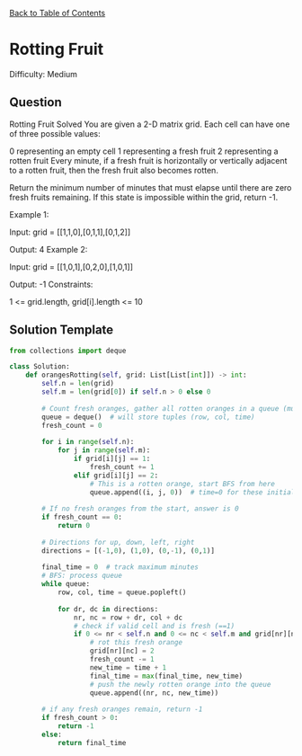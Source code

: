 [Back to Table of Contents](../README.md)

# Rotting Fruit
Difficulty: Medium

## Question
Rotting Fruit
Solved 
You are given a 2-D matrix grid. Each cell can have one of three possible values:

0 representing an empty cell
1 representing a fresh fruit
2 representing a rotten fruit
Every minute, if a fresh fruit is horizontally or vertically adjacent to a rotten fruit, then the fresh fruit also becomes rotten.

Return the minimum number of minutes that must elapse until there are zero fresh fruits remaining. If this state is impossible within the grid, return -1.

Example 1:



Input: grid = [[1,1,0],[0,1,1],[0,1,2]]

Output: 4
Example 2:

Input: grid = [[1,0,1],[0,2,0],[1,0,1]]

Output: -1
Constraints:

1 <= grid.length, grid[i].length <= 10

## Solution Template
```python
from collections import deque

class Solution:
    def orangesRotting(self, grid: List[List[int]]) -> int:
        self.n = len(grid)
        self.m = len(grid[0]) if self.n > 0 else 0
        
        # Count fresh oranges, gather all rotten oranges in a queue (multi-source BFS)
        queue = deque()  # will store tuples (row, col, time)
        fresh_count = 0
        
        for i in range(self.n):
            for j in range(self.m):
                if grid[i][j] == 1:
                    fresh_count += 1
                elif grid[i][j] == 2:
                    # This is a rotten orange, start BFS from here
                    queue.append((i, j, 0))  # time=0 for these initial rotten
        
        # If no fresh oranges from the start, answer is 0
        if fresh_count == 0:
            return 0
        
        # Directions for up, down, left, right
        directions = [(-1,0), (1,0), (0,-1), (0,1)]
        
        final_time = 0  # track maximum minutes
        # BFS: process queue
        while queue:
            row, col, time = queue.popleft()
            
            for dr, dc in directions:
                nr, nc = row + dr, col + dc
                # check if valid cell and is fresh (==1)
                if 0 <= nr < self.n and 0 <= nc < self.m and grid[nr][nc] == 1:
                    # rot this fresh orange
                    grid[nr][nc] = 2
                    fresh_count -= 1
                    new_time = time + 1
                    final_time = max(final_time, new_time)
                    # push the newly rotten orange into the queue
                    queue.append((nr, nc, new_time))
        
        # if any fresh oranges remain, return -1
        if fresh_count > 0:
            return -1
        else:
            return final_time
```

